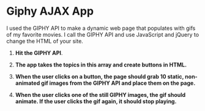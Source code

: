 # Giphy AJAX App

I used the GIPHY API to make a dynamic web page that populates with gifs of my favorite movies. I call the GIPHY API and use JavaScript and jQuery to change the HTML of your site.



1. **Hit the GIPHY API**.

2. **The app takes the topics in this array and create buttons in HTML.**

3. **When the user clicks on a button, the page should grab 10 static, non-animated gif images from the GIPHY API and place them on the page.**

4. **When the user clicks one of the still GIPHY images, the gif should animate. If the user clicks the gif again, it should stop playing.**

   